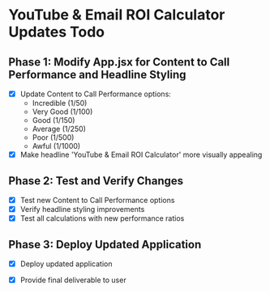 # YouTube & Email ROI Calculator Updates Todo

## Phase 1: Modify App.jsx for Content to Call Performance and Headline Styling
- [x] Update Content to Call Performance options:
  - Incredible (1/50)
  - Very Good (1/100)
  - Good (1/150)
  - Average (1/250)
  - Poor (1/500)
  - Awful (1/1000)
- [x] Make headline 'YouTube & Email ROI Calculator' more visually appealing

## Phase 2: Test and Verify Changes
- [x] Test new Content to Call Performance options
- [x] Verify headline styling improvements
- [x] Test all calculations with new performance ratios

## Phase 3: Deploy Updated Application
- [x] Deploy updated application
- [x] Provide final deliverable to user

